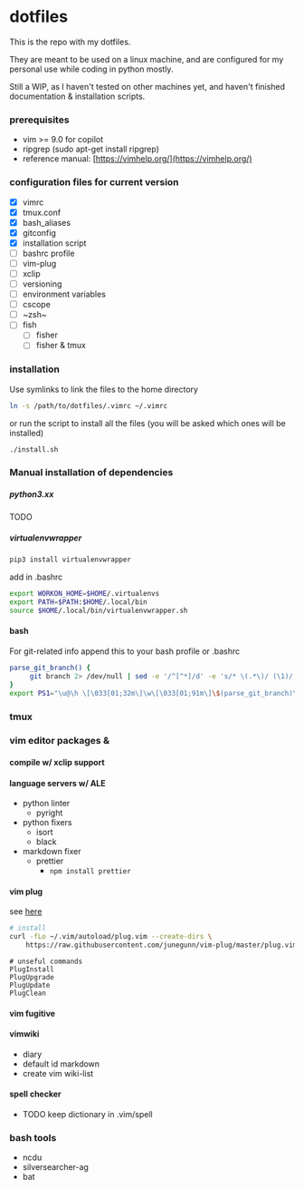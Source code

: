 # dotfiles

This is the repo with my dotfiles.

They are meant to be used on a linux machine, and are configured
for my personal use while coding in python mostly.

Still a WIP, as I haven't tested on other machines yet, and haven't finished documentation & installation scripts.

### prerequisites

- vim >= 9.0 for copilot
- ripgrep (sudo apt-get install ripgrep)
- reference manual: [https://vimhelp.org/](https://vimhelp.org/)

### configuration files for current version

- [x] vimrc
- [x] tmux.conf
- [x] bash_aliases
- [x] gitconfig
- [x] installation script
- [ ] bashrc profile
- [ ] vim-plug
- [ ] xclip
- [ ] versioning
- [ ] environment variables
- [ ] cscope
- [ ] ~zsh~
- [ ] fish
  - [ ] fisher
  - [ ] fisher & tmux

### installation

Use symlinks to link the files to the home directory

```bash
ln -s /path/to/dotfiles/.vimrc ~/.vimrc
```

or run the script to install all the files (you will be asked which ones will be installed)

```bash
./install.sh
```

### Manual installation of dependencies

##### python3.xx

TODO

##### virtualenvwrapper

```bash
pip3 install virtualenvwrapper
```

add in .bashrc

```bash
export WORKON_HOME=$HOME/.virtualenvs
export PATH=$PATH:$HOME/.local/bin
source $HOME/.local/bin/virtualenvwrapper.sh
```

#### bash

For git-related info append this to your bash profile or .bashrc

```bash
parse_git_branch() {
     git branch 2> /dev/null | sed -e '/^[^*]/d' -e 's/* \(.*\)/ (\1)/'
}
export PS1="\u@\h \[\033[01;32m\]\w\[\033[01;91m\]\$(parse_git_branch)\[\033[01;00m\] $ "
```

### tmux

### vim editor packages &

#### compile w/ xclip support

#### language servers w/ ALE

- python linter
  - pyright
- python fixers
  - isort
  - black
- markdown fixer
  - prettier
    - `npm install prettier`

#### vim plug

see [here](https://github.com/junegunn/vim-plug)

```bash
# install
curl -fLo ~/.vim/autoload/plug.vim --create-dirs \
    https://raw.githubusercontent.com/junegunn/vim-plug/master/plug.vim
```

```vim
# unseful commands
PlugInstall
PlugUpgrade
PlugUpdate
PlugClean
```

#### vim fugitive

#### vimwiki

- diary
- default id markdown
- create vim wiki-list

#### spell checker

- TODO keep dictionary in .vim/spell

### bash tools

- ncdu
- silversearcher-ag
- bat
